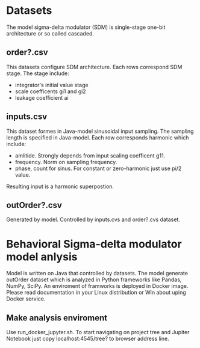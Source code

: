 # Datasets 

The model sigma-delta modulator (SDM) is single-stage one-bit architecture or so called cascaded. 

## order?.csv 

This datasets configure SDM architecture. Each rows correspond SDM stage. The stage include:
- integrator's initial value stage 
- scale coefficents gi1 and gi2
- leakage coefficient ai

## inputs.csv

This dataset formes in Java-model sinusoidal input sampling. The sampling length is specified in Java-model. Each row corresponds harmonic which include: 
- amlitide. Strongly depends from input scaling coefficent g11.
- frequency. Norm on sampling frequency. 
- phase, count for sinus. For constant or zero-harmonic just use pi/2 value.

Resulting input is a harmonic superpostion.

## outOrder?.csv

Generated by model. Controlled by inputs.cvs and order?.cvs dataset.

# Behavioral Sigma-delta modulator model anlysis

Model is written on Java that controlled by datasets. The model generate outOrder dataset which is analyzed in Python frameworks like Pandas, NumPy, SciPy. An enviroment of framworks is deployed in Docker image. Please read documentation in your Linux distribution or Win about uping Docker service.

## Make analysis enviroment

Use run_docker_jupyter.sh. To start navigating on project tree and Jupiter Notebook just copy localhost:4545/tree? to browser address line.


